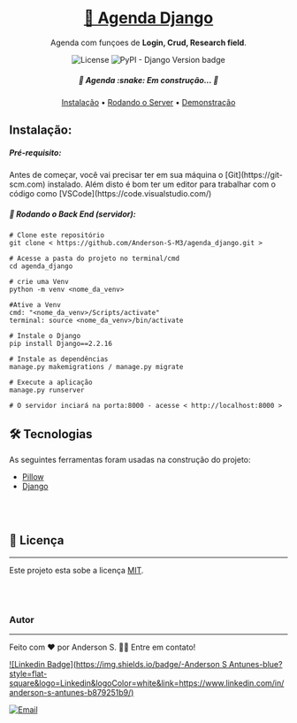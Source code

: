 <h1 align="center">
<a href="https://github.com/Anderson-S-M3/agenda_django">🔗 Agenda Django</a>
</h1>
<p align="center">Agenda com funçoes de <b>Login, Crud, Research field</b>.</p>
<p align="center">
   <img alt="License" src="https://img.shields.io/badge/license-MIT-brightgreen"> <img alt="PyPI - Django Version badge" src="https://img.shields.io/badge/django%20versions-2.2.16-blue">

<h5 align="center"> 🚧 Agenda :snake:  Em construção...  🚧 </h5>

<p align="center"><a href="#instalacao">Instalação</a> • <a href="#rodando">Rodando o Server</a> • <a href="#demonstracao">Demonstração</a></p>

<h2 id="instalacao">Instalação:</h2>
<h5>Pré-requisito:</h5>
<p>Antes de começar, você vai precisar ter em sua máquina o [Git](https://git-scm.com) instalado.
Além disto é bom ter um editor para trabalhar com o código como [VSCode](https://code.visualstudio.com/)</p>

<h5 id="rodando">🎲 Rodando o Back End (servidor):</h5>

```
# Clone este repositório
git clone < https://github.com/Anderson-S-M3/agenda_django.git >

# Acesse a pasta do projeto no terminal/cmd
cd agenda_django

# crie uma Venv
python -m venv <nome_da_venv>

#Ative a Venv
cmd: "<nome_da_venv>/Scripts/activate"
terminal: source <nome_da_venv>/bin/activate

# Instale o Django
pip install Django==2.2.16

# Instale as dependências
manage.py makemigrations / manage.py migrate

# Execute a aplicação
manage.py runserver

# O servidor inciará na porta:8000 - acesse < http://localhost:8000 >
```

<h2>🛠 Tecnologias</h2>
<p>As seguintes ferramentas foram usadas na construção do projeto:</p>

- [Pillow](https://pillow.readthedocs.io/en/stable/)
- [Django](https://www.djangoproject.com/)

<br>
<br>

## 📝 Licença
---

Este projeto esta sobe a licença [MIT](./LICENSE).

<br>
<br>

### Autor
---

Feito com ❤️ por Anderson S. 👋🏽 Entre em contato!

[![Linkedin Badge](https://img.shields.io/badge/-Anderson S Antunes-blue?style=flat-square&logo=Linkedin&logoColor=white&link=https://www.linkedin.com/in/anderson-s-antunes-b879251b9/)](https://www.linkedin.com/in/anderson-s-antunes-b879251b9/) 

[![Email](https://img.shields.io/badge/E--mail-anderson__s__antunes%40hotmail.com-blue)](mailto:anderson_s_antunes@hotmail.com)
